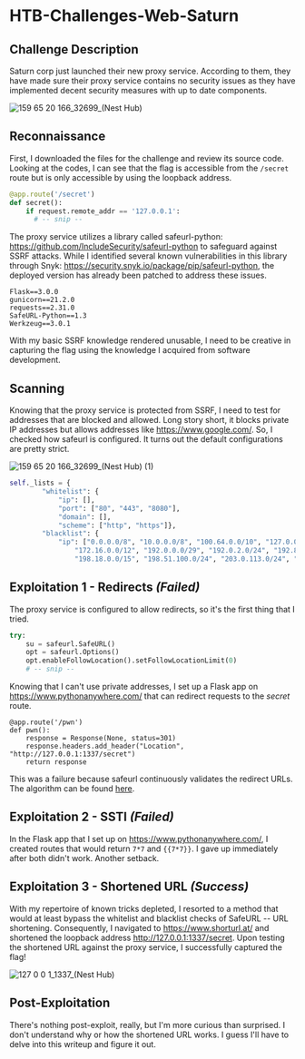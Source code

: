 # HTB-Challenges-Web-Saturn

## Challenge Description
Saturn corp just launched their new proxy service. According to them, they have made sure their proxy service contains no security issues as they have implemented decent security measures with up to date components.

![159 65 20 166_32699_(Nest Hub)](https://github.com/patzj/HTB-Challenges-Web-Saturn/assets/10325457/0bf135c0-dd9c-4748-bfce-b622c99784d1)

## Reconnaissance
First, I downloaded the files for the challenge and review its source code. Looking at the codes, I can see that the flag is accessible from the `/secret` route but is only accessible by using the loopback address.
```py
@app.route('/secret')
def secret():
    if request.remote_addr == '127.0.0.1':
      # -- snip --
```

The proxy service utilizes a library called safeurl-python: https://github.com/IncludeSecurity/safeurl-python to safeguard against SSRF attacks. While I identified several known vulnerabilities in this library through Snyk: https://security.snyk.io/package/pip/safeurl-python, the deployed version has already been patched to address these issues.
```
Flask==3.0.0
gunicorn==21.2.0
requests==2.31.0
SafeURL-Python==1.3
Werkzeug==3.0.1
```

With my basic SSRF knowledge rendered unusable, I need to be creative in capturing the flag using the knowledge I acquired from software development.

## Scanning
Knowing that the proxy service is protected from SSRF, I need to test for addresses that are blocked and allowed. Long story short, it blocks private IP addresses but allows addresses like https://www.google.com/. So, I checked how safeurl is configured. It turns out the default configurations are pretty strict.

![159 65 20 166_32699_(Nest Hub) (1)](https://github.com/patzj/HTB-Challenges-Web-Saturn/assets/10325457/afa9bb03-936e-4699-91d5-81eea722e0f4)

```py
self._lists = {
        "whitelist": {
            "ip": [],
            "port": ["80", "443", "8080"],
            "domain": [],
            "scheme": ["http", "https"]},
        "blacklist": {
            "ip": ["0.0.0.0/8", "10.0.0.0/8", "100.64.0.0/10", "127.0.0.0/8", "169.254.0.0/16",
                "172.16.0.0/12", "192.0.0.0/29", "192.0.2.0/24", "192.88.99.0/24", "192.168.0.0/16",
                "198.18.0.0/15", "198.51.100.0/24", "203.0.113.0/24", "224.0.0.0/4", "240.0.0.0/4"],
```

## Exploitation 1 - Redirects *(Failed)*
The proxy service is configured to allow redirects, so it's the first thing that I tried.
```py
try:
    su = safeurl.SafeURL()
    opt = safeurl.Options()
    opt.enableFollowLocation().setFollowLocationLimit(0)
    # -- snip --
```
Knowing that I can't use private addresses, I set up a Flask app on https://www.pythonanywhere.com/ that can redirect requests to the *secret* route.
```
@app.route('/pwn')
def pwn():
    response = Response(None, status=301)
    response.headers.add_header("Location", "http://127.0.0.1:1337/secret")
    return response
```
This was a failure because safeurl continuously validates the redirect URLs. The algorithm can be found [here](https://github.com/IncludeSecurity/safeurl-python/blob/main/safeurl/safeurl.py#L643-L677).

## Exploitation 2 - SSTI *(Failed)*
In the Flask app that I set up on https://www.pythonanywhere.com/, I created routes that would return `7*7` and `{{7*7}}`. I gave up immediately after both didn't work. Another setback.

## Exploitation 3 - Shortened URL *(Success)*
With my repertoire of known tricks depleted, I resorted to a method that would at least bypass the whitelist and blacklist checks of SafeURL -- URL shortening. Consequently, I navigated to https://www.shorturl.at/ and shortened the loopback address http://127.0.0.1:1337/secret. Upon testing the shortened URL against the proxy service, I successfully captured the flag!

![127 0 0 1_1337_(Nest Hub)](https://github.com/patzj/HTB-Challenges-Web-Saturn/assets/10325457/8602fab4-aa77-4486-a2b6-f0466ef9a72c)

## Post-Exploitation
There's nothing post-exploit, really, but I'm more curious than surprised. I don't understand why or how the shortened URL works. I guess I'll have to delve into this writeup and figure it out.
